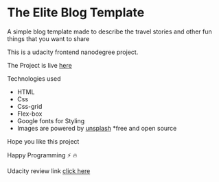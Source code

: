 # The Elite Blog Template

A simple blog template made to describe the travel stories and other fun things that you want to share 

This is a udacity frontend nanodegree project.

The Project is live [here](https://daggron.github.io/blog-temp/)

Technologies used

- HTML
- Css
- Css-grid
- Flex-box
- Google fonts for Styling
- Images are powered by [unsplash](unsplash.com) *free and open source

Hope you like this project

Happy Programming :zap: :fire:

Udacity review link [click here](https://review.udacity.com/#!/reviews/2222917)
